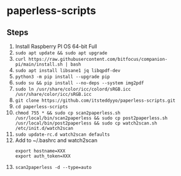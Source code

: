 # paperless-scripts

## Steps
1. Install Raspberry PI OS 64-bit Full
2. ```sudo apt update && sudo apt upgrade```
3. ```curl https://raw.githubusercontent.com/bitfocus/companion-pi/main/install.sh | bash```
4. ```sudo apt install libsane1 jq libqpdf-dev```
5. ```python3 -m pip install --upgrade pip```
6. ```sudo su && pip install --no-deps --system img2pdf```
7. ```sudo ln /usr/share/color/icc/colord/sRGB.icc /usr/share/color/icc/sRGB.icc```
8. ```git clone https://github.com/itsteddyyo/paperless-scripts.git```
9. ```cd paperless-scripts```
10. ```chmod 755 * && sudo cp scan2paperless.sh /usr/local/bin/scan2paperless && sudo cp post2paperless.sh /usr/local/bin/post2paperless && sudo cp watch2scan.sh /etc/init.d/watch2scan```
11. ```sudo update-rc.d watch2scan defaults```
12. Add to ~/.bashrc and watch2scan
    ```
    export hostname=XXX
    export auth_token=XXX
    ```
13. ```scan2paperless -d --type=auto```

